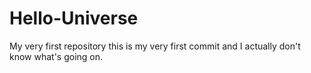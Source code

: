 # Hello-Universe
My very first repository
this is my very first commit and I actually don't know what's going on.
